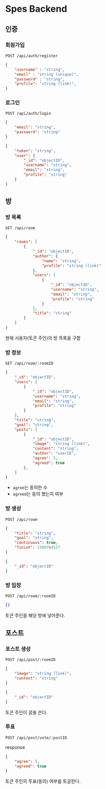 # Spes Backend

## 인증

### 회원가입
`POST /api/auth/register`

```json
{
    "username" : "string",
    "email" : "string (unique)",
    "password" : "string",
    "profile": "string (link)",
}
```

### 로그인
`POST /api/auth/login`

```json
{
    "email": "string",
    "password": "string"
}
```

```json
{
    "token": "string",
    "user": {
        "_id": "objectID",
        "username": "string",
        "email": "string",
        "profile": "string"
    }
}
```

## 방

### 방 목록
`GET /api/room`

```json
{
    "rooms": [
        {
            "_id": "objectID",
            "author": {
                "name": "string",
                "profile": "string (link)"
            },
            "users": [
                {
                    "_id": "objectID",
                    "username": "string",
                    "email": "string",
                    "profile": "string"
                }
            ],
            "title": "string"
        }
    ]
}
```

현재 사용자(토큰 주인)의 방 목록을 구함

### 방 정보
`GET /api/room/:roomID`

```json
{
    "_id": "objectID",
    "users": [
        {
            "_id": "objectID",
            "username": "string",
            "email": "string",
            "profile": "string"
        }
    ],
    "title": "string",
    "goal": "string",
    "posts": [
        {
            "_id": "objectID",
            "image": "string (link)",
            "content": "string",
            "author": "userID",
            "agree": 5,
            "agreed": true
        },
    ]
}
```

- `agree`는 동의한 수
- `agreed`는 동의 했는지 여부

### 방 생성
`POST /api/room`

```json
{
    "title": "string",
    "goal": "string",
    "continuous": true,
    "finish": 1580784527
}
```

```json
{
    "_id": "objectID"
}
```

### 방 입장
`POST /api/room/:roomID`

```json
{}
```

토큰 주인을 해당 방에 넣어준다.

## 포스트

### 포스트 생성
`POST /api/post/:roomID`

```json
{
    "image": "string (link)",
    "content": "string"
}
```

```json
{
    "_id": "objectID"
}
```

토큰 주인이 글을 쓴다.

### 투표
`POST /api/post/vote/:postID`

response
```json
{
    "agree": 5,
    "agreed": true
}
```

토큰 주인의 투표(동의) 여부를 토글한다.